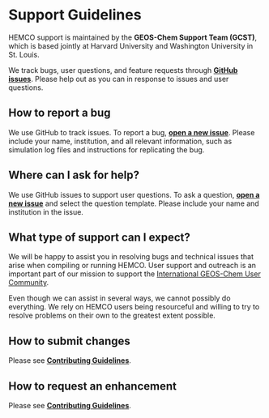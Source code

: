 # Support Guidelines

HEMCO support is maintained by the **GEOS-Chem Support Team
(GCST)**, which is based jointly at Harvard University and Washington University in St. Louis.

We track bugs, user questions, and feature requests through **[GitHub issues](https://www.youtube.com/watch?v=dFBhdotYVf8)**. Please help out as you can in response to issues and user questions.

## How to report a bug
We use GitHub to track issues. To report a bug, **[open a new issue](https://github.com/geoschem/geos-chem/issues/new/choose)**. Please include your name, institution, and all relevant information, such as simulation log files and instructions for replicating the bug.

## Where can I ask for help?
We use GitHub issues to support user questions. To ask a question, **[open a new issue](https://github.com/geoschem/geos-chem/issues/new/choose)** and select the question template. Please include your name and institution in the issue.

## What type of support can I expect?

We will be happy to assist you in resolving bugs and technical issues that arise when compiling or running HEMCO.  User support and outreach is an important part of our  mission to support the [International GEOS-Chem User Community](https://geoschem.github.io/people.html).

Even though we can assist in several ways, we cannot possibly do everything.  We rely on HEMCO users being resourceful and willing to try to resolve problems on their own to the greatest extent possible.

## How to submit changes
Please see **[Contributing Guidelines](https://hemco.readthedocs.io/en/stable/reference/CONTRIBUTING.html)**.

## How to request an enhancement
Please see **[Contributing Guidelines](https://hemco.readthedocs.io/en/stable/reference/CONTRIBUTING.html)**.
